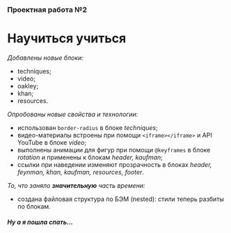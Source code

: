 ### Проектная работа №2
# **Научиться учиться**

*Добавлены новые блоки:*
* techniques;
* video;
* oakley;
* khan;
* resources.

*Опробованы новые свойства и технологии:*
* использован ```border-radius``` в блоке *techniques*;
* видео-материалы встроены при помощи ```<iframe></iframe>``` и API YouTube в блоке *video*;
* выполнены анимации для фигур при помощи ```@keyframes``` в блоке *rotation* и применены к блокам *header, kaufman*;
* ссылки при наведении изменяют прозрачность в блоках *header, feynman, khan, kaufman, resources, footer*.

*То, что заняло **значительную** часть времени:*
* создана файловая структура по БЭМ (nested): стили теперь разбиты по блокам.

##### Ну а я пошла спать...

